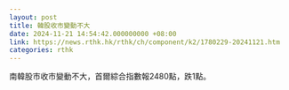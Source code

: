 ```yaml
---
layout: post
title: 韓股收市變動不大
date: 2024-11-21 14:54:42.000000000 +08:00
link: https://news.rthk.hk/rthk/ch/component/k2/1780229-20241121.htm
categories: rthk
---
```


南韓股市收市變動不大，首爾綜合指數報2480點，跌1點。

